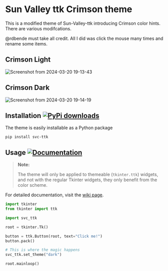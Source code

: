   
# Sun Valley ttk Crimson theme
This is a modified theme of Sun-Valley-ttk introducing Crimson color hints. There are various modifcations.

@rdbende must take all credit. All I did was click the mouse many times and rename some items.


## Crimson Light
![Screenshot from 2024-03-20 19-13-43](https://github.com/initiateit/sun-valley-ttk-crimson/assets/59432267/995a1d69-7d06-4d9e-a13c-489219f0a6c2)

## Crimson Dark
![Screenshot from 2024-03-20 19-14-19](https://github.com/initiateit/sun-valley-ttk-crimson/assets/59432267/bf71cd5e-b6c9-47b2-9613-f47ced7c194a)



## Installation [![PyPi downloads](https://static.pepy.tech/badge/svc-ttk)](https://pypi.org/project/svc-ttk)
The theme is easily installable as a Python package

```
pip install svc-ttk
```


## Usage [![Documentation](https://img.shields.io/badge/-documentation-%23c368c4)](https://github.com/rdbende/Sun-Valley-ttk-theme/wiki/Usage-with-Python)
> **Note:**
> 
> The theme will only be applied to themeable (`tkinter.ttk`) widgets, and not with the regular Tkinter widgets, they only benefit from the color scheme.

For detailed documentation, visit the [wiki page](https://github.com/rdbende/Sun-Valley-ttk-theme/wiki/Usage-with-Python).

```python
import tkinter
from tkinter import ttk

import svc_ttk

root = tkinter.Tk()

button = ttk.Button(root, text="Click me!")
button.pack()

# This is where the magic happens
svc_ttk.set_theme("dark")

root.mainloop()
```